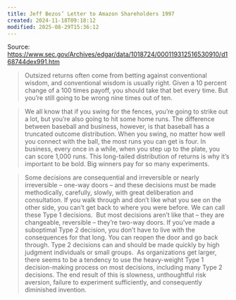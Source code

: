 ```yaml
---
title: Jeff Bezos’ Letter to Amazon Shareholders 1997
created: 2024-11-18T09:18:12
modified: 2025-08-29T15:36:12
---
```


Source: <https://www.sec.gov/Archives/edgar/data/1018724/000119312516530910/d168744dex991.htm>

> Outsized returns often come from betting against conventional wisdom, and conventional wisdom is usually right. Given a 10 percent change of a 100 times payoff, you should take that bet every time. But you’re still going to be wrong nine times out of ten.

> We all know that if you swing for the fences, you’re going to strike out a lot, but you’re also going to hit some home runs. The difference between baseball and business, however, is that baseball has a truncated outcome distribution. When you swing, no matter how well you connect with the ball, the most runs you can get is four. In business, every once in a while, when you step up to the plate, you can score 1,000 runs. This long-tailed distribution of returns is why it’s important to be bold. Big winners pay for so many experiments.

> Some decisions are consequential and irreversible or nearly irreversible – one-way doors – and these decisions must be made methodically, carefully, slowly, with great deliberation and consultation. If you walk through and don’t like what you see on the other side, you can’t get back to where you were before. We can call these Type 1 decisions.
> ​
> But most decisions aren’t like that – they are changeable, reversible – they’re two-way doors. If you’ve made a suboptimal Type 2 decision, you don’t have to live with the consequences for that long. You can reopen the door and go back through. Type 2 decisions can and should be made quickly by high judgment individuals or small groups.
> ​
> As organizations get larger, there seems to be a tendency to use the heavy-weight Type 1 decision-making process on most decisions, including many Type 2 decisions. The end result of this is slowness, unthoughtful risk aversion, failure to experiment sufficiently, and consequently diminished invention.
